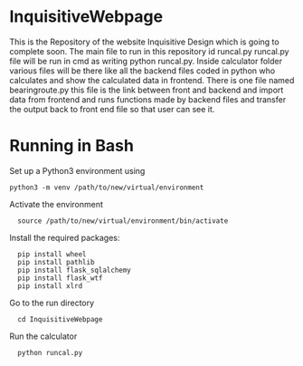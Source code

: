 # InquisitiveWebpage
This is the Repository of the website Inquisitive Design which is going to complete soon. The main file to run in this repository id runcal.py 
runcal.py file will be run in cmd as writing python runcal.py.
Inside calculator folder various files will be there like all the backend files coded in python who calculates and show the calculated data in frontend.
There is one file named bearingroute.py this file is the link between front and backend and import data from frontend and runs functions made by backend files and transfer the output back to front end file so that user can see it.

# Running in Bash
Set up a Python3 environment using

```
python3 -m venv /path/to/new/virtual/environment
```

Activate the environment

```
  source /path/to/new/virtual/environment/bin/activate
```

Install the required packages:

```
  pip install wheel
  pip install pathlib
  pip install flask_sqlalchemy
  pip install flask_wtf
  pip install xlrd
```

Go to the run directory

```
  cd InquisitiveWebpage
```

Run the calculator

```
  python runcal.py
```
